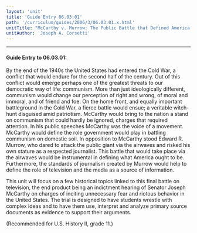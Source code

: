 ```yaml
---
layout: 'unit'
title: 'Guide Entry 06.03.01'
path: '/curriculum/guides/2006/3/06.03.01.x.html'
unitTitle: "McCarthy v. Murrow: The Public Battle that Defined America's New Self in the Aftermath of World War II"
unitAuthor: 'Joseph A. Corsetti'
---
```


<body>
<hr/>
 <h4>
  Guide Entry to 06.03.01:
 </h4>
 <p>
  By the end of the 1940s the United States had entered the Cold War, a conflict that would endure for the second half of the century. Out of this conflict would emerge perhaps one of the greatest threats to our democratic way of life: communism. More than just ideologically different, communism would change our perception of right and wrong, of moral and immoral, and of friend and foe. On the home front, and equally important battleground in the Cold War, a fierce battle would ensue; a veritable witch-hunt disguised amid patriotism. McCarthy would bring to the nation a stand on communism that could hardly be ignored, charges that required attention. In his public speeches McCarthy was the voice of a movement. McCarthy would define the role government would play in battling communism on domestic soil. In opposition to McCarthy stood Edward R. Murrow, who dared to attack the public giant via the airwaves and risked his own stature as a respected journalist. This battle that would take place via the airwaves would be instrumental in defining what America ought to be. Furthermore, the standards of journalism created by Murrow would help to define the role of television and the media as a source of information.
 </p>
<p>
  This unit will focus on a few historical topics linked to this final battle on television, the end product being an indictment hearing of Senator Joseph McCarthy on charges of inciting unnecessary fear and riotous behavior in the United States. The trial is designed to have students wrestle with complex ideas and to have them use, interpret and analyze primary source documents as evidence to support their arguments.
 </p>
<p>
  (Recommended for U.S. History II, grade 11.)
 </p>

</body>

